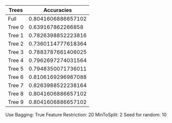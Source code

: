 |          Trees          |        Accuracies       |
|-------------------------|-------------------------|
|           Full          |    0.8041606886657102   |
|          Tree 0         |    0.639167862266858    |
|          Tree 1         |    0.7826398852223816   |
|          Tree 2         |    0.7360114777618364   |
|          Tree 3         |    0.7883787661406025   |
|          Tree 4         |    0.7962697274031564   |
|          Tree 5         |    0.7948350071736011   |
|          Tree 6         |    0.8106169296987088   |
|          Tree 7         |    0.8263988522238164   |
|          Tree 8         |    0.8041606886657102   |
|          Tree 9         |    0.8041606886657102   |

Use Bagging: True
Feature Restriction: 20
MinToSplit: 2
Seed for random: 10